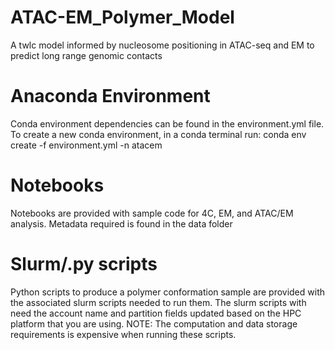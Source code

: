 # ATAC-EM_Polymer_Model
 A twlc model informed by nucleosome positioning in ATAC-seq and EM to predict long range genomic contacts

# Anaconda Environment
 Conda environment dependencies can be found in the environment.yml file. To create a new conda environment, in a conda terminal run:
     conda env create -f environment.yml -n atacem
     
# Notebooks
 Notebooks are provided with sample code for 4C, EM, and ATAC/EM analysis. Metadata required is found in the data folder
 
# Slurm/.py scripts
 Python scripts to produce a polymer conformation sample are provided with the associated slurm scripts needed to run them. The slurm scripts with need the account name and partition fields updated based on the HPC platform that you are using. NOTE: The computation and data storage requirements is expensive when running these scripts.